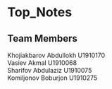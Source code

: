 # Top_Notes
## Team Members
Khojiakbarov Abdullokh U1910170 <br>
Vasiev Akmal U1910068 <br>
Sharifov Abdulaziz U1910075 <br>
Komiljonov Boburjon U1910275 <br>
